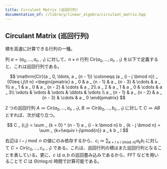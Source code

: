 ```yaml
---
title: Circulant Matrix (巡回行列)
documentation_of: //library/linear_algebra/circulant_matrix.hpp
---
```

## Circulant Matrix (巡回行列)

積を高速に計算できる行列の一種。

列 $a = ( a _ 0 , \ldots , a _ { n - 1 } )$ に対して、$n\times n$ 行列 $\mathrm{Cir}(a _ 0, \ldots, a _ {n - 1})$ を以下で定義すると、これは巡回行列である。

$$
\mathrm{Cir}(a _ 0, \ldots, a _ {n - 1}) \coloneqq (a _ {i - j \bmod n}) _ {0\leq i,j\lt n} =\begin{pmatrix}
a _ 0 & a _ {n - 1} & a _ {n - 3} & \cdots & a _ 1\\
a _ 1 & a _ 0 & a _ {n - 2} & \cdots & a _ 2\\
a _ 2 & a _ 1 & a _ 0 & \cdots & a _ 3\\
\vdots & \vdots & \vdots & \ddots & \vdots \\
a _ {n - 1} & a _ {n - 2} & a _ {n - 3} & \cdots & a _ 0
\end{pmatrix}
$$

$2$ つの巡回行列 $A\coloneqq\mathrm{Cir}(a _ 0, \ldots, a _ {n - 1}),\; B \coloneqq \mathrm{Cir}(b _ 0, \ldots, b _ {n - 1})$ に対して $C\coloneqq AB$ とすれば、次が成り立つ。

$$
C _ {i,j} = \sum _ {k = 0} ^ {n - 1} a _ {i - k \bmod n} b _ {k - j \bmod n} = \sum _ {k+l\equiv i-j\pmod{n}} a _ k b _ l
$$

右辺は $i-j\bmod n$ の値にのみ依存するから、$\displaystyle c _ i \coloneqq \sum _ {k+l\equiv i\pmod{n}} a _ k b _ l$ に対して $C=\mathrm{Cir}(c _ 0, \ldots, c _ {n - 1})$ である。これは、巡回行列の積はまた巡回行列となることを表している。更に、$c$ は $a,b$ の巡回畳み込みであるから、FFT などを用いることで $C$ は $\Theta(n\log n)$ 時間で計算可能である。

